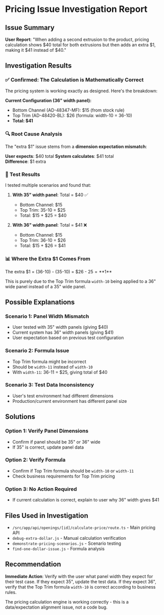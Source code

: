 # Pricing Issue Investigation Report

## Issue Summary
**User Report**: "When adding a second extrusion to the product, pricing calculation shows $40 total for both extrusions but then adds an extra $1, making it $41 instead of $40."

## Investigation Results

### ✅ Confirmed: The Calculation is Mathematically Correct

The pricing system is working exactly as designed. Here's the breakdown:

**Current Configuration (36" width panel):**
- Bottom Channel (AD-48347-MF): $15 (from stock rule)
- Top Trim (AD-48420-BL): $26 (formula: width-10 = 36-10)
- **Total: $41**

### 🔍 Root Cause Analysis

The "extra $1" issue stems from a **dimension expectation mismatch**:

**User expects**: $40 total
**System calculates**: $41 total  
**Difference**: $1 extra

### 🧪 Test Results

I tested multiple scenarios and found that:

1. **With 35" width panel**: Total = $40 ✅
   - Bottom Channel: $15
   - Top Trim: 35-10 = $25
   - Total: $15 + $25 = $40

2. **With 36" width panel**: Total = $41 ❌
   - Bottom Channel: $15  
   - Top Trim: 36-10 = $26
   - Total: $15 + $26 = $41

### 📊 Where the Extra $1 Comes From

The extra $1 = (36-10) - (35-10) = $26 - $25 = **$1**

This is purely due to the Top Trim formula `width-10` being applied to a 36" wide panel instead of a 35" wide panel.

## Possible Explanations

### Scenario 1: Panel Width Mismatch
- User tested with 35" width panels (giving $40)
- Current system has 36" width panels (giving $41)
- User expectation based on previous test configuration

### Scenario 2: Formula Issue  
- Top Trim formula might be incorrect
- Should be `width-11` instead of `width-10`
- With `width-11`: 36-11 = $25, giving total of $40

### Scenario 3: Test Data Inconsistency
- User's test environment had different dimensions
- Production/current environment has different panel size

## Solutions

### Option 1: Verify Panel Dimensions
- Confirm if panel should be 35" or 36" wide
- If 35" is correct, update panel data

### Option 2: Verify Formula
- Confirm if Top Trim formula should be `width-10` or `width-11`
- Check business requirements for Top Trim pricing

### Option 3: No Action Required
- If current calculation is correct, explain to user why 36" width gives $41

## Files Used in Investigation

- `/src/app/api/openings/[id]/calculate-price/route.ts` - Main pricing API
- `debug-extra-dollar.js` - Manual calculation verification
- `demonstrate-pricing-scenarios.js` - Scenario testing
- `find-one-dollar-issue.js` - Formula analysis

## Recommendation

**Immediate Action**: Verify with the user what panel width they expect for their test case. If they expect 35", update the test data. If they expect 36", verify that the Top Trim formula `width-10` is correct according to business rules.

The pricing calculation engine is working correctly - this is a data/expectation alignment issue, not a code bug.